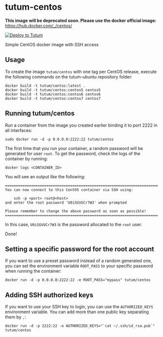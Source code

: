 tutum-centos
============

**This image will be deprecated soon. Please use the docker official image:** https://hub.docker.com/_/centos/


[![Deploy to Tutum](https://s.tutum.co/deploy-to-tutum.svg)](https://dashboard.tutum.co/stack/deploy/)

Simple CentOS docker image with SSH access

Usage
-----

To create the image `tutum/centos` with one tag per CentOS release, execute the following commands on the tutum-ubuntu repository folder:

	docker build -t tutum/centos:latest .
	docker build -t tutum/centos:centos5 centos5
	docker build -t tutum/centos:centos6 centos6
	docker build -t tutum/centos:centos7 centos7


Running tutum/centos
--------------------

Run a container from the image you created earlier binding it to port 2222 in all interfaces:

	sudo docker run -d -p 0.0.0.0:2222:22 tutum/centos

The first time that you run your container, a random password will be generated
for user `root`. To get the password, check the logs of the container by running:

	docker logs <CONTAINER_ID>

You will see an output like the following:

	========================================================================
	You can now connect to this CentOS container via SSH using:

	    ssh -p <port> root@<host>
	and enter the root password 'U0iSGVUCr7W3' when prompted

	Please remember to change the above password as soon as possible!
	========================================================================

In this case, `U0iSGVUCr7W3` is the password allocated to the `root` user.

Done!


Setting a specific password for the root account
------------------------------------------------

If you want to use a preset password instead of a random generated one, you can
set the environment variable `ROOT_PASS` to your specific password when running the container:

	docker run -d -p 0.0.0.0:2222:22 -e ROOT_PASS="mypass" tutum/centos


Adding SSH authorized keys
--------------------------

If you want to use your SSH key to login, you can use the `AUTHORIZED_KEYS` environment variable. You can add more than one public key separating them by `,`:

    docker run -d -p 2222:22 -e AUTHORIZED_KEYS="`cat ~/.ssh/id_rsa.pub`" tutum/centos
